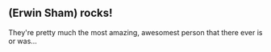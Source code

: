 ## __(Erwin Sham)__ rocks!

They're pretty much the most amazing, awesomest person that there ever is or was…